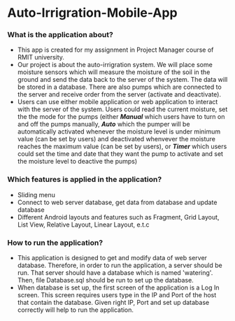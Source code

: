 # Auto-Irrigration-Mobile-App
### What is the application about?
* This app is created for my assignment in Project Manager course of RMIT university.
* Our project is about the auto-irrigration system. We will place some moisture sensors which will measure the moisture of the soil in the ground and send the data back to the server of the system. The data will be stored in a database. There are also pumps which are connected to the server and receive order from the server (activate and deactivate).
* Users can use either mobile application or web application to interact with the server of the system. Users could read the current moisture, set the the mode for the pumps (either **_Manual_**  which users have to turn on and off the pumps manually, **_Auto_** which the pumper will be automatically activated whenever the moisture level is under minimum value (can be set by users) and deactivated whenvever the moisture reaches the maximum value (can be set by users), or **_Timer_** which users could set the time and date that they want the pump to activate and set the moisture level to deactive the pumps)

### Which features is applied in the application?
* Sliding menu
* Connect to web server database, get data from database and update database
* Different Android layouts and features such as Fragment, Grid Layout, List View, Relative Layout, Linear Layout, e.t.c

### How to run the application?
* This application is designed to get and modify data of web server database. Therefore, in order to run the application, a server should be run. That server should have a database which is named 'watering'. Then, file Database.sql should be run to set up the database.
* When database is set up, the first screen of the application is a Log In screen. This screen requires users type in the IP and Port of the host that contain the database. Given right IP, Port and set up database correctly will help to run the application.
